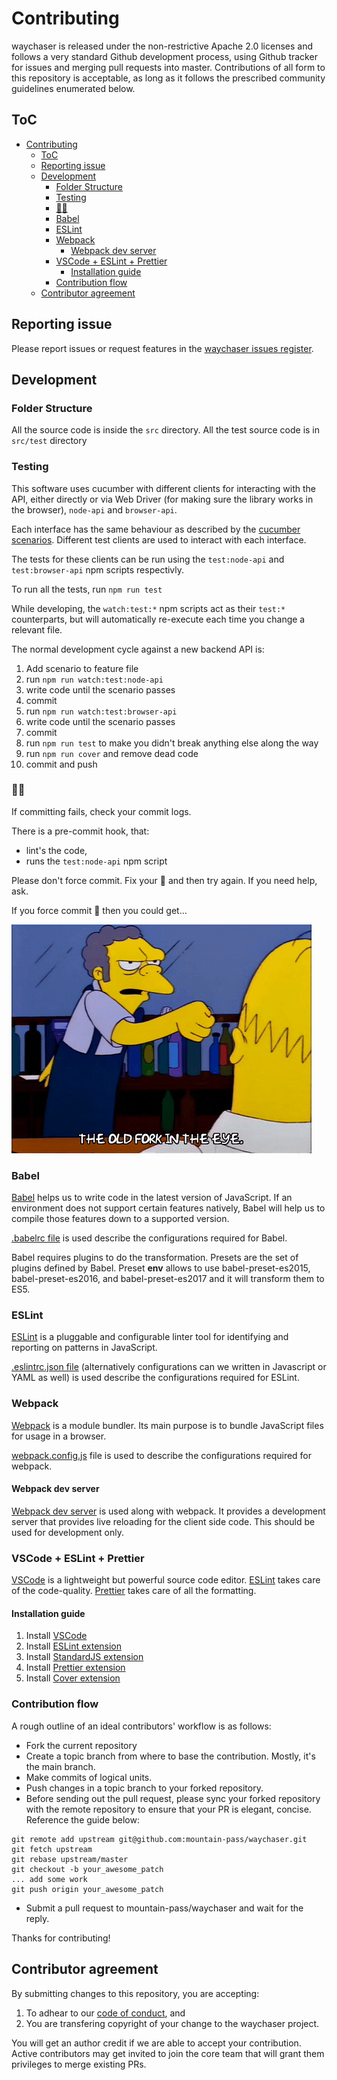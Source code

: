 # Contributing

waychaser is released under the non-restrictive Apache 2.0 licenses and follows a very standard Github development process, using Github tracker for issues and merging pull requests into master. Contributions of all form to this repository is acceptable, as long as it follows the prescribed community guidelines enumerated below.

## ToC

- [Contributing](#contributing)
  - [ToC](#toc)
  - [Reporting issue](#reporting-issue)
  - [Development](#development)
    - [Folder Structure](#folder-structure)
    - [Testing](#testing)
    - [🚫💩](#)
    - [Babel](#babel)
    - [ESLint](#eslint)
    - [Webpack](#webpack)
      - [Webpack dev server](#webpack-dev-server)
    - [VSCode + ESLint + Prettier](#vscode--eslint--prettier)
      - [Installation guide](#installation-guide)
    - [Contribution flow](#contribution-flow)
  - [Contributor agreement](#contributor-agreement)

## Reporting issue

Please report issues or request features in the [waychaser issues register](https://github.com/mountain-pass/waychaser/issues).

## Development

### Folder Structure

All the source code is inside the `src` directory. All the test source code is in `src/test` directory

### Testing

This software uses cucumber with different clients for interacting with the API, either directly or via Web Driver (for making sure the library works in the browser), `node-api` and `browser-api`.

Each interface has the same behaviour as described by the [cucumber scenarios](./src/test). Different test clients are used to interact with each interface.

The tests for these clients can be run using the `test:node-api` and `test:browser-api` npm scripts respectivly.

To run all the tests, run `npm run test`

While developing, the `watch:test:*` npm scripts act as their `test:*` counterparts, but will automatically re-execute each time you change a relevant file.

The normal development cycle against a new backend API is:

1. Add scenario to feature file
2. run `npm run watch:test:node-api`
3. write code until the scenario passes
4. commit
5. run `npm run watch:test:browser-api`
6. write code until the scenario passes
7. commit
8. run `npm run test` to make you didn't break anything else along the way
9. run `npm run cover` and remove dead code
10. commit and push

### 🚫💩

If committing fails, check your commit logs.

There is a pre-commit hook, that:

- lint's the code,
- runs the `test:node-api` npm script

Please don't force commit. Fix your 💩 and then try again. If you need help, ask.

If you force commit 💩 then you could get...

![the old fork in the eye](./docs/images/fork_in_the_eye.gif)

### Babel

[Babel](https://babeljs.io/) helps us to write code in the latest version of JavaScript. If an environment does not support certain features natively, Babel will help us to compile those features down to a supported version.

[.babelrc file](https://babeljs.io/docs/usage/babelrc/) is used describe the configurations required for Babel.

Babel requires plugins to do the transformation. Presets are the set of plugins defined by Babel. Preset **env** allows to use babel-preset-es2015, babel-preset-es2016, and babel-preset-es2017 and it will transform them to ES5.

### ESLint

[ESLint](https://eslint.org/) is a pluggable and configurable linter tool for identifying and reporting on patterns in JavaScript.

[.eslintrc.json file](<(https://eslint.org/docs/user-guide/configuring)>) (alternatively configurations can we written in Javascript or YAML as well) is used describe the configurations required for ESLint.

### Webpack

[Webpack](https://webpack.js.org/) is a module bundler. Its main purpose is to bundle JavaScript files for usage in a browser.

[webpack.config.js](https://webpack.js.org/configuration/) file is used to describe the configurations required for webpack.

#### Webpack dev server

[Webpack dev server](https://webpack.js.org/configuration/dev-server/) is used along with webpack. It provides a development server that provides live reloading for the client side code. This should be used for development only.

### VSCode + ESLint + Prettier

[VSCode](https://code.visualstudio.com/) is a lightweight but powerful source code editor. [ESLint](https://eslint.org/) takes care of the code-quality. [Prettier](https://prettier.io/) takes care of all the formatting.

#### Installation guide

1.  Install [VSCode](https://code.visualstudio.com/)
2.  Install [ESLint extension](https://marketplace.visualstudio.com/items?itemName=dbaeumer.vscode-eslint)
3.  Install [StandardJS extension](https://marketplace.visualstudio.com/items?itemName=chenxsan.vscode-standardjs)
4.  Install [Prettier extension](https://marketplace.visualstudio.com/items?itemName=esbenp.prettier-vscode)
5.  Install [Cover extension](https://marketplace.visualstudio.com/items?itemName=hindlemail.cover)

### Contribution flow

A rough outline of an ideal contributors' workflow is as follows:

- Fork the current repository
- Create a topic branch from where to base the contribution. Mostly, it's the main branch.
- Make commits of logical units.
- Push changes in a topic branch to your forked repository.
- Before sending out the pull request, please sync your forked repository with the remote repository to ensure that your PR is elegant, concise. Reference the guide below:

```
git remote add upstream git@github.com:mountain-pass/waychaser.git
git fetch upstream
git rebase upstream/master
git checkout -b your_awesome_patch
... add some work
git push origin your_awesome_patch
```

- Submit a pull request to mountain-pass/waychaser and wait for the reply.

Thanks for contributing!

## Contributor agreement

By submitting changes to this repository, you are accepting:

1. To adhear to our [code of conduct](./CODE_OF_CONDUCT.md), and
2. You are transfering copyright of your change to the waychaser project.

You will get an author credit if we are able to accept your contribution. Active contributors may get invited to join the core team that will grant them privileges to merge existing PRs.
